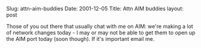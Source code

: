 Slug: attn-aim-buddies
Date: 2001-12-05
Title: Attn AIM buddies
layout: post

Those of you out there that usually chat with me on AIM: we&#39;re making a lot of network changes today - I may or may not be able to get them to open up the AIM port today (soon though). If it&#39;s important email me.
